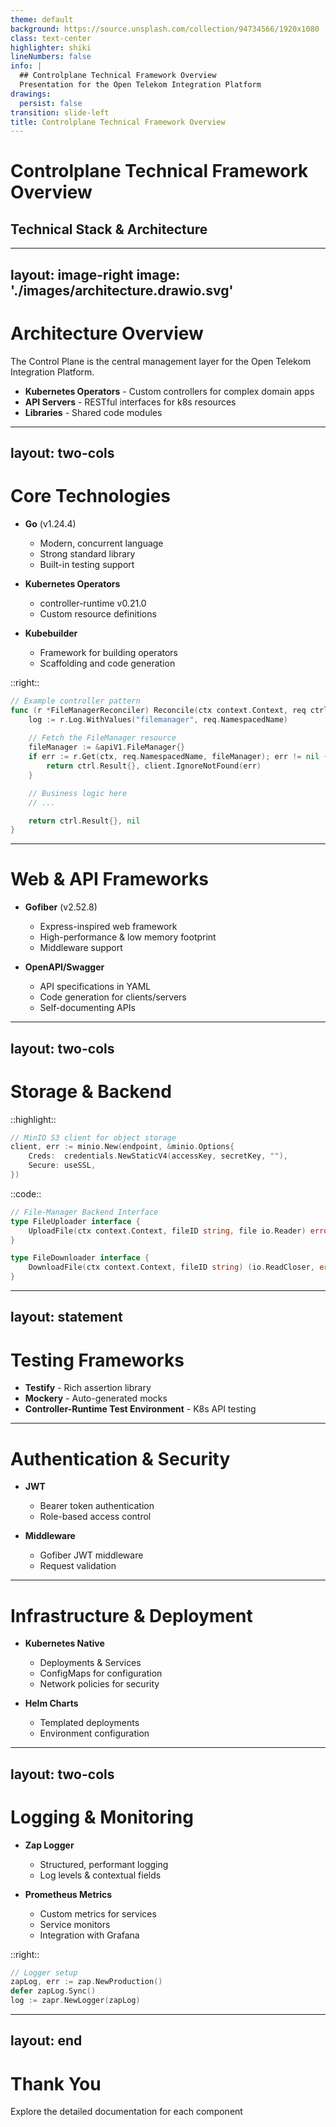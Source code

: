 ```yaml
---
theme: default
background: https://source.unsplash.com/collection/94734566/1920x1080
class: text-center
highlighter: shiki
lineNumbers: false
info: |
  ## Controlplane Technical Framework Overview
  Presentation for the Open Telekom Integration Platform
drawings:
  persist: false
transition: slide-left
title: Controlplane Technical Framework Overview
---
```


# Controlplane Technical Framework Overview
## Technical Stack & Architecture

---
layout: image-right
image: './images/architecture.drawio.svg'
---

# Architecture Overview

The Control Plane is the central management layer for the Open Telekom Integration Platform.

- **Kubernetes Operators** - Custom controllers for complex domain apps
- **API Servers** - RESTful interfaces for k8s resources
- **Libraries** - Shared code modules

---
layout: two-cols
---

# Core Technologies

<v-clicks>

- **Go** (v1.24.4)
  - Modern, concurrent language
  - Strong standard library
  - Built-in testing support

- **Kubernetes Operators**
  - controller-runtime v0.21.0
  - Custom resource definitions

- **Kubebuilder**
  - Framework for building operators
  - Scaffolding and code generation

</v-clicks>

::right::

```go
// Example controller pattern
func (r *FileManagerReconciler) Reconcile(ctx context.Context, req ctrl.Request) (ctrl.Result, error) {
	log := r.Log.WithValues("filemanager", req.NamespacedName)
	
	// Fetch the FileManager resource
	fileManager := &apiV1.FileManager{}
	if err := r.Get(ctx, req.NamespacedName, fileManager); err != nil {
		return ctrl.Result{}, client.IgnoreNotFound(err)
	}

	// Business logic here
	// ...

	return ctrl.Result{}, nil
}
```

---

# Web & API Frameworks

<v-clicks>

- **Gofiber** (v2.52.8)
  - Express-inspired web framework
  - High-performance & low memory footprint
  - Middleware support

- **OpenAPI/Swagger**
  - API specifications in YAML
  - Code generation for clients/servers
  - Self-documenting APIs

</v-clicks>

---
layout: two-cols
---

# Storage & Backend

::highlight::

```go
// MinIO S3 client for object storage
client, err := minio.New(endpoint, &minio.Options{
    Creds:  credentials.NewStaticV4(accessKey, secretKey, ""),
    Secure: useSSL,
})
```

::code::

```go
// File-Manager Backend Interface
type FileUploader interface {
    UploadFile(ctx context.Context, fileID string, file io.Reader) error
}

type FileDownloader interface {
    DownloadFile(ctx context.Context, fileID string) (io.ReadCloser, error)
}
```

---
layout: statement
---

# Testing Frameworks

<v-clicks>

- **Testify** - Rich assertion library
- **Mockery** - Auto-generated mocks
- **Controller-Runtime Test Environment** - K8s API testing

</v-clicks>

---

# Authentication & Security

<v-clicks>

- **JWT**
  - Bearer token authentication
  - Role-based access control

- **Middleware**
  - Gofiber JWT middleware
  - Request validation

</v-clicks>

---

# Infrastructure & Deployment

<v-clicks>

- **Kubernetes Native**
  - Deployments & Services
  - ConfigMaps for configuration
  - Network policies for security

- **Helm Charts**
  - Templated deployments
  - Environment configuration

</v-clicks>

---
layout: two-cols
---

# Logging & Monitoring

<v-clicks>

- **Zap Logger**
  - Structured, performant logging
  - Log levels & contextual fields

- **Prometheus Metrics**
  - Custom metrics for services
  - Service monitors
  - Integration with Grafana

</v-clicks>

::right::

```go
// Logger setup
zapLog, err := zap.NewProduction()
defer zapLog.Sync()
log := zapr.NewLogger(zapLog)
```

---
layout: end
---

# Thank You

Explore the detailed documentation for each component
